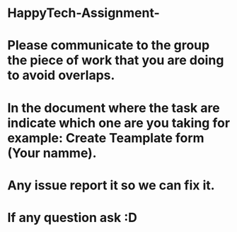# HappyTech-Assignment-

# Please communicate to the group the piece of work that you are doing to avoid overlaps.
# In the document where the task are indicate which one are you taking for example: Create Teamplate form (Your namme).
# Any issue report it so we can fix it.
# If any question ask :D
